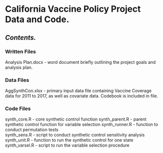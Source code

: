 # __California Vaccine Policy Project Data and Code.__

## _Contents._ 

### Written Files
Analysis Plan.docx - word document briefly outlining the project goals and analysis plan.

### Data Files
AggSynthCon.xlsx - primary input data file containing Vaccine Coverage data for 2011 to 2017, as well as covariate data. Codebook is included in file. 

### Code Files
synth_core.R - core synthetic control function
synth_parent.R - parent synthetic control function for variable selection
synth_runner.R - function to conduct permutation tests         
synth_sens.R - script to conduct synthetic control sensitivity analysis    
synth_unit.R - function to run the synthetic control for one state     
synth_varsel.R - script to run the variable selection procedure     




